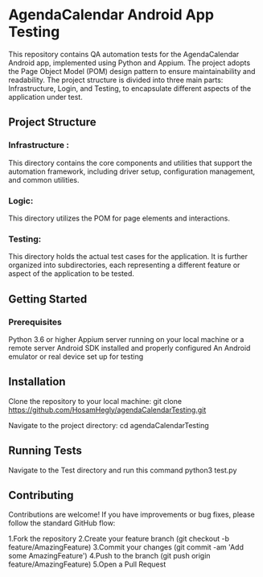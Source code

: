 # AgendaCalendar Android App Testing
This repository contains QA automation tests for the AgendaCalendar Android app, implemented using Python and Appium. The project adopts the Page Object Model (POM) design pattern to ensure maintainability and readability. The project structure is divided into three main parts: Infrastructure, Login, and Testing, to encapsulate different aspects of the application under test.

## Project Structure
### Infrastructure : 
This directory contains the core components and utilities that support the automation framework, including driver setup, configuration management, and common utilities.

### Logic: 
This directory utilizes the POM for page elements and interactions.

### Testing: 
This directory holds the actual test cases for the application. It is further organized into subdirectories, each representing a different feature or aspect of the application to be tested.

## Getting Started
### Prerequisites
Python 3.6 or higher
Appium server running on your local machine or a remote server
Android SDK installed and properly configured
An Android emulator or real device set up for testing

## Installation
Clone the repository to your local machine:
git clone https://github.com/HosamHegly/agendaCalendarTesting.git

Navigate to the project directory:
cd agendaCalendarTesting

## Running Tests
Navigate to the Test directory and run this command
python3 test.py

## Contributing
Contributions are welcome! If you have improvements or bug fixes, please follow the standard GitHub flow:

1.Fork the repository
2.Create your feature branch (git checkout -b feature/AmazingFeature)
3.Commit your changes (git commit -am 'Add some AmazingFeature')
4.Push to the branch (git push origin feature/AmazingFeature)
5.Open a Pull Request
